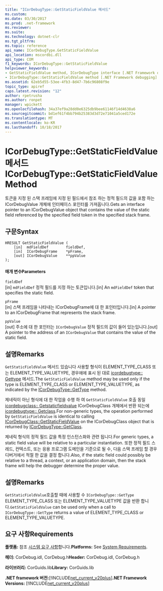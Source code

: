 ```yaml
---
title: "ICorDebugType::GetStaticFieldValue 메서드"
ms.custom: 
ms.date: 03/30/2017
ms.prod: .net-framework
ms.reviewer: 
ms.suite: 
ms.technology: dotnet-clr
ms.tgt_pltfrm: 
ms.topic: reference
api_name: ICorDebugType.GetStaticFieldValue
api_location: mscordbi.dll
api_type: COM
f1_keywords: ICorDebugType::GetStaticFieldValue
helpviewer_keywords:
- GetStaticFieldValue method, ICorDebugType interface [.NET Framework debugging]
- ICorDebugType::GetStaticFieldValue method [.NET Framework debugging]
ms.assetid: 62eb5d55-53ee-4fb3-8d47-7b6c96808f9e
topic_type: apiref
caps.latest.revision: "12"
author: rpetrusha
ms.author: ronpet
manager: wpickett
ms.openlocfilehash: 34a37ef9a28dd0e6325db9bee61146f14d4638a6
ms.sourcegitcommit: bd1ef61f4bb794b25383d3d72e71041a5ced172e
ms.translationtype: MT
ms.contentlocale: ko-KR
ms.lasthandoff: 10/18/2017
---
```

# <a name="icordebugtypegetstaticfieldvalue-method"></a><span data-ttu-id="3b38d-102">ICorDebugType::GetStaticFieldValue 메서드</span><span class="sxs-lookup"><span data-stu-id="3b38d-102">ICorDebugType::GetStaticFieldValue Method</span></span>
<span data-ttu-id="3b38d-103">토큰을 지정 된 스택 프레임에 지정 된 필드에서 참조 하는 정적 필드의 값을 포함 하는 ICorDebugValue 개체에 인터페이스 포인터를 가져옵니다.</span><span class="sxs-lookup"><span data-stu-id="3b38d-103">Gets an interface pointer to an ICorDebugValue object that contains the value of the static field referenced by the specified field token in the specified stack frame.</span></span>  
  
## <a name="syntax"></a><span data-ttu-id="3b38d-104">구문</span><span class="sxs-lookup"><span data-stu-id="3b38d-104">Syntax</span></span>  
  
```  
HRESULT GetStaticFieldValue (  
    [in]  mdFieldDef        fieldDef,  
    [in]  ICorDebugFrame    *pFrame,  
    [out] ICorDebugValue    **ppValue  
);  
```  
  
#### <a name="parameters"></a><span data-ttu-id="3b38d-105">매개 변수</span><span class="sxs-lookup"><span data-stu-id="3b38d-105">Parameters</span></span>  
 `fieldDef`  
 <span data-ttu-id="3b38d-106">[in] `mdFieldDef` 정적 필드를 지정 하는 토큰입니다.</span><span class="sxs-lookup"><span data-stu-id="3b38d-106">[in] An `mdFieldDef` token that specifies the static field.</span></span>  
  
 `pFrame`  
 <span data-ttu-id="3b38d-107">[in] 스택 프레임을 나타내는 ICorDebugFrame에 대 한 포인터입니다.</span><span class="sxs-lookup"><span data-stu-id="3b38d-107">[in] A pointer to an ICorDebugFrame that represents the stack frame.</span></span>  
  
 `ppValue`  
 <span data-ttu-id="3b38d-108">[out] 주소에 대 한 포인터는 `ICorDebugValue` 정적 필드의 값이 들어 있는입니다.</span><span class="sxs-lookup"><span data-stu-id="3b38d-108">[out] A pointer to the address of an `ICorDebugValue` that contains the value of the static field.</span></span>  
  
## <a name="remarks"></a><span data-ttu-id="3b38d-109">설명</span><span class="sxs-lookup"><span data-stu-id="3b38d-109">Remarks</span></span>  
 <span data-ttu-id="3b38d-110">`GetStaticFieldValue` 메서드 있습니다 사용할 형식이 ELEMENT_TYPE_CLASS 또는 ELEMENT_TYPE_VALUETYPE, 경우에에 표시 된 대로 [icordebugtype:: Gettype](../../../../docs/framework/unmanaged-api/debugging/icordebugtype-gettype-method.md) 메서드.</span><span class="sxs-lookup"><span data-stu-id="3b38d-110">The `GetStaticFieldValue` method may be used only if the type is ELEMENT_TYPE_CLASS or ELEMENT_TYPE_VALUETYPE, as indicated by the [ICorDebugType::GetType](../../../../docs/framework/unmanaged-api/debugging/icordebugtype-gettype-method.md) method.</span></span>  
  
 <span data-ttu-id="3b38d-111">제네릭이 아닌 형식에 대 한 작업을 수행 하 여 `GetStaticFieldValue` 호출 동일 [icordebugclass:: Getstaticfieldvalue](../../../../docs/framework/unmanaged-api/debugging/icordebugclass-getstaticfieldvalue-method.md) ICorDebugClass 개체에서 반환 되는에 [icordebugtype:: Getclass](../../../../docs/framework/unmanaged-api/debugging/icordebugtype-getclass-method.md).</span><span class="sxs-lookup"><span data-stu-id="3b38d-111">For non-generic types, the operation performed by `GetStaticFieldValue` is identical to calling [ICorDebugClass::GetStaticFieldValue](../../../../docs/framework/unmanaged-api/debugging/icordebugclass-getstaticfieldvalue-method.md) on the ICorDebugClass object that is returned by [ICorDebugType::GetClass](../../../../docs/framework/unmanaged-api/debugging/icordebugtype-getclass-method.md).</span></span>  
  
 <span data-ttu-id="3b38d-112">제네릭 형식의 정적 필드 값을 특정 인스턴스화와 관련 됩니다.</span><span class="sxs-lookup"><span data-stu-id="3b38d-112">For generic types, a static field value will be relative to a particular instantiation.</span></span> <span data-ttu-id="3b38d-113">또한 정적 필드 스레드, 컨텍스트, 또는 응용 프로그램 도메인을 기준으로 될 수, 다음 스택 프레임 할 경우 디버거에서 적절 한 값을 결정 합니다.</span><span class="sxs-lookup"><span data-stu-id="3b38d-113">Also, if the static field could possibly be relative to a thread, a context, or an application domain, then the stack frame will help the debugger determine the proper value.</span></span>  
  
## <a name="remarks"></a><span data-ttu-id="3b38d-114">설명</span><span class="sxs-lookup"><span data-stu-id="3b38d-114">Remarks</span></span>  
 <span data-ttu-id="3b38d-115">`GetStaticFieldValue`호출할 때에 사용할 수 `ICorDebugType::GetType` ELEMENT_TYPE_CLASS 또는 ELEMENT_TYPE_VALUETYPE 값을 반환 합니다.</span><span class="sxs-lookup"><span data-stu-id="3b38d-115">`GetStaticFieldValue` can be used only when a call to `ICorDebugType::GetType` returns a value of ELEMENT_TYPE_CLASS or ELEMENT_TYPE_VALUETYPE.</span></span>  
  
## <a name="requirements"></a><span data-ttu-id="3b38d-116">요구 사항</span><span class="sxs-lookup"><span data-stu-id="3b38d-116">Requirements</span></span>  
 <span data-ttu-id="3b38d-117">**플랫폼:** 참조 [시스템 요구 사항](../../../../docs/framework/get-started/system-requirements.md)합니다.</span><span class="sxs-lookup"><span data-stu-id="3b38d-117">**Platforms:** See [System Requirements](../../../../docs/framework/get-started/system-requirements.md).</span></span>  
  
 <span data-ttu-id="3b38d-118">**헤더:** CorDebug.idl, CorDebug.h</span><span class="sxs-lookup"><span data-stu-id="3b38d-118">**Header:** CorDebug.idl, CorDebug.h</span></span>  
  
 <span data-ttu-id="3b38d-119">**라이브러리:** CorGuids.lib</span><span class="sxs-lookup"><span data-stu-id="3b38d-119">**Library:** CorGuids.lib</span></span>  
  
 <span data-ttu-id="3b38d-120">**.NET framework 버전:**[!INCLUDE[net_current_v20plus](../../../../includes/net-current-v20plus-md.md)]</span><span class="sxs-lookup"><span data-stu-id="3b38d-120">**.NET Framework Versions:** [!INCLUDE[net_current_v20plus](../../../../includes/net-current-v20plus-md.md)]</span></span>

